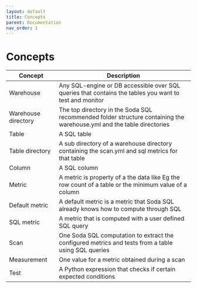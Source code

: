 ```yaml
---
layout: default
title: Concepts
parent: Documentation
nav_order: 1
---
```


# Concepts

| Concept     | Description |
| ----------- | ----------- |
| Warehouse   | Any SQL-engine or DB accessible over SQL queries that contains the tables you want to test and monitor |
| Warehouse directory | The top directory in the Soda SQL recommended folder structure containing the warehouse.yml and the table directories |
| Table | A SQL table |
| Table directory | A sub directory of a warehouse directory containing the scan.yml and sql metrics for that table |
| Column | A SQL column |
| Metric | A metric is property of a the data like Eg the row count of a table or the minimum value of a column |
| Default metric | A default metric is a metric that Soda SQL already knows how to compute through SQL |
| SQL metric | A metric that is computed with a user defined SQL query |
| Scan | One Soda SQL computation to extract the configured metrics and tests from a table using SQL queries |
| Measurement | One value for a metric obtained during a scan |
| Test | A Python expression that checks if certain expected conditions |